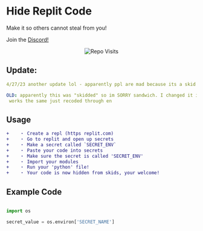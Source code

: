 # Hide Replit Code

Make it so others cannot steal from you!

Join the [Discord!](https://discord.gg/qybBqmkcnE)


<p align="center"> <img src=" [![HitCount](https://hits.dwyl.com/Jakee8718/Hide-Replit-Code.svg?style=flat-square)](http://hits.dwyl.com/Jakee8718/Hide-Replit-Code)" alt="Repo Visits" /> </p>

## Update:

```yaml
4/27/23 another update lol - apparently ppl are mad because its a skid because of the file name?? wtf?
```

```yaml
OLD: apparently this was "skidded" so im SORRY sandwich. I changed it if your happy.
 works the same just recoded through en
```
## Usage

```diff
+    ・ Create a repl (https replit.com)
+    ・ Go to replit and open up secrets
+    ・ Make a secret called `SECRET_ENV`
+    ・ Paste your code into secrets
+    ・ Make sure the secret is called 'SECRET_ENV'
+    ・ Import your modules
+    ・ Run your 'python' file!
+    ・ Your code is now hidden from skids, your welcome!
```

## Example Code
```py

import os

secret_value = os.environ['SECRET_NAME']

```
